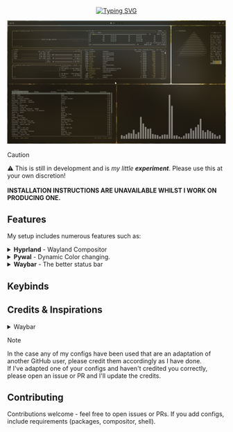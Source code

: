 <p align="center">
<a href="https://git.io/typing-svg"><img src="https://readme-typing-svg.demolab.com?font=Doto&weight=600&size=50&duration=1&pause=1&color=686845&center=true&vCenter=true&repeat=false&width=500&height=100&lines=JOSHY'S+DOTS" alt="Typing SVG" /></a>
</p>

<p align="center">
  <img src="https://raw.githubusercontent.com/JoshyTheDev/dotfiles/main/showcase/showcase.jpg" alt="Showcase screenshot of my desktop / dotfiles" style="max-width:100%; height:auto;" />
</p>



> [!CAUTION]
> ⚠️ This is still in development and is _my little **experiment**_. Please use this at your own discretion!
> <br><br>
> **INSTALLATION INSTRUCTIONS ARE UNAVAILABLE WHILST I WORK ON PRODUCING ONE.**



## Features
My setup includes numerous features such as:
<details>
  <summary><b>Hyprland</b> - Wayland Compositor</summary>

  - Modern, highly customizable tiling Wayland compositor
  - Smooth animatiosn and transitions
  - Dynamic workspaces
</details>
<details>
  <summary><b>Pywal</b> - Dynamic Color changing.</summary>

  - Automatically generates color schemes _based on your wallpaper_
  - _Seamlessly integrates_ with Hyprland, Waybar, Kitty, and other applications
  - Maintains **visual consistency & aesthetics** throughout
</details>
<details>
  <summary><b>Waybar</b> - The better status bar</summary>
<p align="center">
  <img src="https://raw.githubusercontent.com/JoshyTheDev/dotfiles/main/showcase/waybar.png" alt="Showcase screenshot of my waybar" style="max-width:100%; height:auto;" />
</p>
  - Sleek, minimalist design
  - Dynamic styling that adapts with Pywal colors
</details>

## Keybinds


## Credits & Inspirations

<details>
  <summary>Waybar</summary>
  
  - Adapted from <a href="https://github.com/elifouts/Dotfiles/tree/main/.config/waybar">elifouts</a> waybar configuration and style.
</details>

> [!NOTE]
> In the case any of my configs have been used that are an adaptation of another GitHub user, please credit them accordingly as I have done.
> <br>
> If I've adapted one of your configs and haven't credited you correctly, please open an issue or PR and I'll update the credits.



## Contributing
Contributions welcome - feel free to open issues or PRs. If you add configs, include requirements (packages, compositor, shell).

